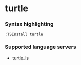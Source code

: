 # turtle

### Syntax highlighting

```vim
:TSInstall turtle
```

### Supported language servers

- turtle_ls
